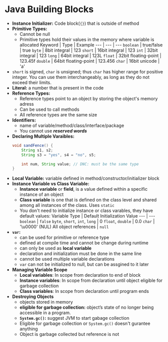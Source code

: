 # Java Building Blocks
- **Instance Initializer:** Code block(`{}`) that is outside of method
- **Primitive Types:**
    - Cannot be null
    - Primitive types hold their values in the memory where variable is allocated
    Keyword | Type | Example
    --- | --- | ---
    `boolean` | true/false | true
    `byte` | 8bit integral | 123
    `short` | 16bit integral | 123
    `int` | 32bit integral | 123
    `long` | 64bit integral | 123L
    `float` | 32bit floating-point | 123.45f
    `double` | 64bit floating-point | 123.456
    `char` | 16bit unicode | 'a'
- `short` is signed, `char` is unsigned; thus `char` has higher range for positive integer. You can use them interchangeably, as long as they do not exceed their limits.
- **Literal:** a number that is present in the code
- **Reference Types:** 
    - Reference types point to an object by storing the object's memory adress
    - Can be used to call methods
    - All reference types are the same size
- **Identifiers:** 
    - name of variable/method/class/interface/package
    - You cannot use ***reserved words***
- **Declaring Multiple Varaibles:**
    ```java
    void sandFence() {
        String s1, s2;
        String s3 = "yes", s4 = "no", s5;

        int num, String value; // DNC: must be the same type
    }
    ```
- **Local Variable:** variable defined in method/constructor/initializer block
- **Instance Variable vs Class Variable:**
    - **Instance variable** or **field**, is a value defined within a specific instance of an object
    - **Class variable** is one that is defined on the class level and shared among all instances of the class. Uses `static`
    - You don't need to initialize instance or class varables, they have default values:
      Variable Type | Default Initialization Value
        --- | --- 
        `boolean` | `false`
        `byte`, `short`, `int`, `long` | 0
        `float`, `double` | 0.0
        `char` | '\u0000' (NUL)
        All object references | `null`
- **`var`:**
    - can be used for primitive or reference type
    - defined at compile time and cannot be change during runtime
    - can only be used as **local variable**
    - declaration and initialization must be done in the same line
    - cannot be used multiple variable declarations
    - `var` can not be initialized to null, but can be assgined to it later
- **Managing Variable Scope**
    - **Local variables**: In scope from declaration to end of block
    - **Instance variables**:  In scope from declaration until object eligible for garbage collection
    - **Class variables**: In scope from declaration until program ends 
- **Destroying Objects**
    - objects stored in memory
    - **eligible for garbage collection:** object’s state of no longer being accessible in a program.
    - **`System.gc()`:** suggest JVM to start gabage collection
    - Eligible for garbage collection or `System.gc()` doesn't gurantee anything
    - Object is garbage collected but reference is not

